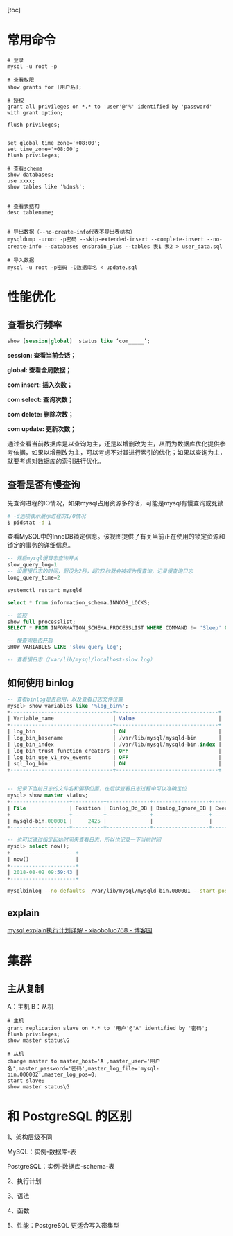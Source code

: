 [toc]

# 常用命令

```shell
# 登录
mysql -u root -p

# 查看权限
show grants for [用户名];

# 授权
grant all privileges on *.* to 'user'@'%' identified by 'password' with grant option;

flush privileges;


set global time_zone='+08:00';
set time_zone='+08:00';
flush privileges;

# 查看schema
show databases;
use xxxx;
show tables like '%dns%';


# 查看表结构
desc tablename;


# 导出数据（--no-create-info代表不导出表结构）
mysqldump -uroot -p密码 --skip-extended-insert --complete-insert --no-create-info --databases ensbrain_plus --tables 表1 表2 > user_data.sql

# 导入数据
mysql -u root -p密码 -D数据库名 < update.sql
```

# 性能优化

## 查看执行频率

```sql
show [session|global]  status like ‘com_____’;
```

**session: 查看当前会话；**

**global: 查看全局数据；**

**com insert: 插入次数；**

**com select: 查询次数；**

**com delete: 删除次数；**

**com update: 更新次数；**

通过查看当前数据库是以查询为主，还是以增删改为主，从而为数据库优化提供参考依据，如果以增删改为主，可以考虑不对其进行索引的优化；如果以查询为主，就要考虑对数据库的索引进行优化。

## 查看是否有慢查询

先查询进程的IO情况，如果mysql占用资源多的话，可能是mysql有慢查询或死锁

```sh
# -d选项表示展示进程的I/O情况
$ pidstat -d 1
```

查看MySQL中的InnoDB锁定信息。该视图提供了有关当前正在使用的锁定资源和锁定的事务的详细信息。

```sql
-- 开启mysql慢日志查询开关
slow_query_log=1
-- 设置慢日志的时间，假设为2秒，超过2秒就会被视为慢查询，记录慢查询日志
long_query_time=2

systemctl restart mysqld

select * from information_schema.INNODB_LOCKS;

-- 监控
show full processlist;
SELECT * FROM INFORMATION_SCHEMA.PROCESSLIST WHERE COMMAND != 'Sleep' ORDER BY TIME DESC;

-- 慢查询是否开启
SHOW VARIABLES LIKE 'slow_query_log';

-- 查看慢日志（/var/lib/mysql/localhost-slow.log）

```

## 如何使用 binlog

```sql
-- 查看binlog是否启用，以及查看日志文件位置
mysql> show variables like '%log_bin%';
+---------------------------------+---------------------------------+
| Variable_name                   | Value                           |
+---------------------------------+---------------------------------+
| log_bin                         | ON                              |
| log_bin_basename                | /var/lib/mysql/mysqld-bin       |
| log_bin_index                   | /var/lib/mysql/mysqld-bin.index |
| log_bin_trust_function_creators | OFF                             |
| log_bin_use_v1_row_events       | OFF                             |
| sql_log_bin                     | ON                              |
+---------------------------------+---------------------------------+


-- 记录下当前日志的文件名和偏移位置，在后续查看日志过程中可以准确定位
mysql> show master status;
+-------------------+----------+--------------+------------------+-------------------+
| File              | Position | Binlog_Do_DB | Binlog_Ignore_DB | Executed_Gtid_Set |
+-------------------+----------+--------------+------------------+-------------------+
| mysqld-bin.000001 |     2425 |              |                  |                   |
+-------------------+----------+--------------+------------------+-------------------+

-- 也可以通过指定起始时间来查看日志，所以也记录一下当前时间
mysql> select now();
+---------------------+
| now()               |
+---------------------+
| 2018-08-02 09:59:43 |
+---------------------+
```

```sh
mysqlbinlog --no-defaults  /var/lib/mysql/mysqld-bin.000001 --start-position=2425 > 1.sql
```

## explain

[mysql explain执行计划详解 - xiaoboluo768 - 博客园](https://www.cnblogs.com/xiaoboluo768/p/5400990.html)

# 集群

## 主从复制

A：主机
B：从机

```shell
# 主机
grant replication slave on *.* to '用户'@'A' identified by '密码';
flush privileges;
show master status\G

# 从机
change master to master_host='A',master_user='用户名',master_password='密码',master_log_file='mysql-bin.000002',master_log_pos=0;
start slave;
show master status\G
```

# 和 PostgreSQL 的区别

1、架构层级不同

MySQL：实例-数据库-表

PostgreSQL：实例-数据库-schema-表

2、执行计划

3、语法

4、函数

5、性能：PostgreSQL 更适合写入密集型
